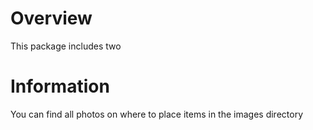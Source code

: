 # Overview

This package includes two

# Information 

You can find all photos on where to place items in the images directory
